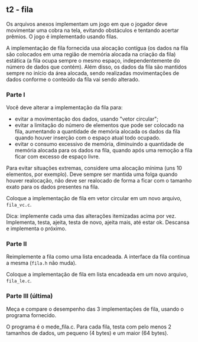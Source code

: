## t2 - fila

Os arquivos anexos implementam um jogo em que o jogador deve movimentar uma cobra na tela, evitando obstáculos e tentando acertar prêmios.
O jogo é implementado usando filas.

A implementação de fila fornecida usa alocação contígua (os dados na fila são colocados em uma região de memória alocada na criação da fila) estática (a fila ocupa sempre o mesmo espaço, independentemente do número de dados que contém). Além disso, os dados da fila são mantidos sempre no início da área alocada, sendo realizadas movimentações de dados conforme o conteúdo da fila vai sendo alterado.

### Parte I

Você deve alterar a implementação da fila para:
- evitar a movimentação dos dados, usando "vetor circular";
- evitar a limitação do número de elementos que pode ser colocado na fila, aumentando a quantidade de memória alocada os dados da fila quando houver inserção com o espaço atual todo ocupado.
- evitar o consumo excessivo de memória, diminuindo a quantidade de memória alocada para os dados na fila, quando após uma remoção a fila ficar com excesso de espaço livre.

Para evitar situações extremas, considere uma alocação mínima (uns 10 elementos, por exemplo). Deve sempre ser mantida uma folga quando houver realocação, não deve ser realocado de forma a ficar com o tamanho exato para os dados presentes na fila.

Coloque a implementação de fila em vetor circular em um novo arquivo, `fila_vc.c`.

Dica: implemente cada uma das alterações itemizadas acima por vez. Implementa, testa, ajeita, testa de novo, ajeita mais, até estar ok. Descansa e implementa o próximo.

### Parte II

Reimplemente a fila como uma lista encadeada.
A interface da fila continua a mesma (`fila.h` não muda).

Coloque a implementação de fila em lista encadeada em um novo arquivo, `fila_le.c`.

### Parte III (última)

Meça e compare o desempenho das 3 implementações de fila, usando o programa fornecido.

O programa é o mede_fila.c.
Para cada fila, testa com pelo menos 2 tamanhos de dados, um pequeno (4 bytes) e um maior (64 bytes).
